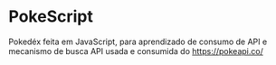 # PokeScript
Pokedéx feita em JavaScript, para aprendizado de consumo de API e mecanismo de busca
API usada e consumida do https://pokeapi.co/
